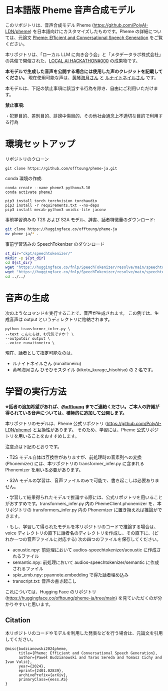 # 日本語版 Pheme 音声合成モデル

このリポジトリは、音声合成モデル Pheme (https://github.com/PolyAI-LDN/pheme) を日本語向けにカスタマイズしたものです。Pheme の詳細については、元論文 [Pheme: Efficient and Conversational Speech Generation](https://arxiv.org/pdf/2401.02839.pdf) をご覧ください。

本リポジトリは、「ローカル LLM に向き合う会」と「メタデータラボ株式会社」の共催で開催された、[LOCAL AI HACKATHON#000](https://imminent-land-e64.notion.site/LOCAL-AI-HACKATHON-b8045ad0a99d40aaaa8591e41c5a6660) の成果物です。

**本モデルで生成した音声を公開する場合には使用した声のクレジットを記載してください。**
現在使用可能な声は、[黄琴海月さん](https://kikyohiroto1227.wixsite.com/kikoto-utau/kurage) と [ルナイトネイルさん](https://runaitoneiru.fanbox.cc/posts/3786422) です。

本モデルは、下記の禁止事項に該当する行為を除き、自由にご利用いただけます。

**禁止事項:**

・犯罪目的、差別目的、誹謗中傷目的、その他社会通念上不適切な目的で利用する行為

# 環境セットアップ
リポジトリのクローン
```
git clone https://github.com/offtoung/pheme-ja.git
```

conda 環境の作成:

``` 
conda create --name pheme3 python=3.10
conda activate pheme3

pip3 install torch torchvision torchaudio
pip3 install -r requirements.txt --no-deps
pip3 install mecab-python3 unidic-lite jaconv
```
事前学習済みの T2S および S2A モデル、辞書、話者特徴量のダウンロード:

``` bash
git clone https://huggingface.co/offtoung/pheme-ja
mv pheme-ja/* .
```

事前学習済みの SpeechTokenizer のダウンロード

``` bash
st_dir="ckpt/speechtokenizer/"
mkdir -p ${st_dir}
cd ${st_dir}
wget "https://huggingface.co/fnlp/SpeechTokenizer/resolve/main/speechtokenizer_hubert_avg/SpeechTokenizer.pt"
wget "https://huggingface.co/fnlp/SpeechTokenizer/resolve/main/speechtokenizer_hubert_avg/config.json" 
cd ../../
```


# 音声の生成

次のようなコマンドを実行することで、音声が生成されます。
この例では、生成音声は output というディレクトリに格納されます。

```
python transformer_infer.py \
--text こんにちは、お元気ですか？ \
--outputdir output \
--voice runaitoneiru \
```

現在、話者として指定可能なのは、
- ルナイトネイルさん (runaitoneiru)
- 黄琴海月さん ひそひそスタイル (kikoto_kurage_hisohiso)
の 2 名です。

# 学習の実行方法
**※話者の追加希望があれば、[@offtoung](https://twitter.com/offtoung) までご連絡ください。ご本人の許諾が得られている音声については、積極的に追加して公開します。**

本リポジトリのモデルは、Pheme 公式リポジトリ (https://github.com/PolyAI-LDN/pheme) と互換性があります。
そのため、学習には、Pheme 公式リポジトリを用いることをおすすめします。

注意点は下記のとおりです。

・T2S モデル自体は互換性がありますが、前処理時の音素列への変換 (Phonemizer) には、本リポジトリの transformer_infer.py に含まれる Phonemizer を用いる必要があります。

・S2A モデルの学習は、音声ファイルのみで可能で、書き起こしは必要ありません。

・学習して結果得られたモデルで推論する際には、公式リポジトリを用いることがおすすめです。transformers_infer.py 内の PhemeClient.phonemizer を、本リポジトリの transformers_infer.py 内の Phonemizer に置き換えれば推論ができます。

・もし、学習して得られたモデルを本リポジトリのコードで推論する場合は、voice ディレクトリの直下に話者名のディレクトリを作成し、その直下に、(どれか一つの音声ファイルに対応する) 次の四つのファイルを保存してください。

- acoustic.npy: 前処理において audios-speechtokenizer/acoustic に作成されるファイル
- semantic.npy: 前処理において audios-speechtokenizer/semantic に作成されるファイル
- spkr_emb.npy: pyannote.embedding で得た話者埋め込み
- transcript.txt: 音声の書き起こし
  
これについては、Hugging Face のリポジトリ (https://huggingface.co/offtoung/pheme-ja/tree/main) を見ていただくのが分かりやすいと思います。

## Citation

本リポジトリのコードやモデルを利用した発表などを行う場合は、元論文を引用してください。

```Tex
@misc{budzianowski2024pheme,
      title={Pheme: Efficient and Conversational Speech Generation}, 
      author={Paweł Budzianowski and Taras Sereda and Tomasz Cichy and Ivan Vulić},
      year={2024},
      eprint={2401.02839},
      archivePrefix={arXiv},
      primaryClass={eess.AS}
}
```
